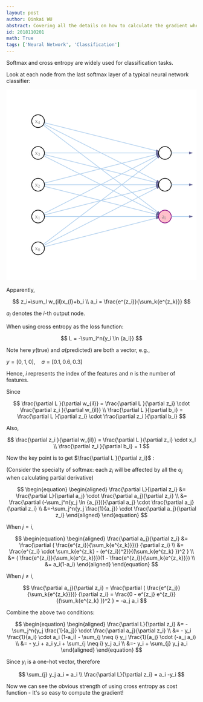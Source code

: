 ```yaml
---
layout: post
author: Qinkai WU
abstract: Covering all the details on how to calculate the gradient when using softmax and cross entropy in a neural network classifier.
id: 2018110201
math: True
tags: ['Neural Network', 'Classification']
---
```


Softmax and cross entropy are widely used for classification tasks.
  
Look at each node from the last softmax layer of a typical neural network classifier:
  
![img1](/img/blog/2018110201/img1.svg)
  
Apparently,
  
$$
z_i=\sum_l w_{il}x_{l}+b_i \\
a_i = \frac{e^{z_i}}{\sum_k{e^{z_k}}}
$$

$a_i$ denotes the $i$-th output node.
  
When using cross entropy as the loss function:

$$
L = -\sum_i^n{y_i \ln {a_i}}
$$

Note here $y$(true) and $a$(predicted) are both a vector, e.g.,

$y = [0,1,0], \quad a = [0.1, 0.6, 0.3]$

Hence, $i$ represents the index of the features and $n$ is the number of features.
  

Since
  
$$
\frac{\partial L }{\partial w_{il}} = \frac{\partial L }{\partial z_i} \cdot \frac{\partial z_i }{\partial w_{il}} \\
\frac{\partial L }{\partial b_i} = \frac{\partial L }{\partial z_i} \cdot \frac{\partial z_i }{\partial b_i}
$$

Also,

$$
\frac{\partial z_i }{\partial w_{il}} = \frac{\partial L }{\partial z_i} \cdot x_l  \\
\frac{\partial z_i }{\partial b_i} = 1 
$$

Now the key point is to get $\frac{\partial L }{\partial z_i}$ :
  
(Consider the specialty of softmax: each $z_i$ will be affected by all the $a_j$ when  calculating partial derivative)
  
$$
\begin{equation}
\begin{aligned}
\frac{\partial L}{\partial z_i} &= \frac{\partial L}{\partial a_j} \cdot  \frac{\partial a_j}{\partial z_i} \\
&= \frac{\partial (-\sum_j^n{y_j \ln {a_j}})}{\partial a_j} \cdot  \frac{\partial a_j}{\partial z_i} \\
&=-\sum_j^n{y_j \frac{1}{a_j}} \cdot  \frac{\partial a_j}{\partial z_i}
\end{aligned}
\end{equation}
$$

When $j=i$,
  
$$
\begin{equation}
\begin{aligned}
\frac{\partial a_j}{\partial z_i} &= \frac{\partial ( \frac{e^{z_i}}{\sum_k{e^{z_k}}})} {\partial z_i} \\ &= \frac{e^{z_i} \cdot \sum_k{e^{z_k} - (e^{z_i})^2}}{(\sum_k{e^{z_k} })^2 } \\ &= ( \frac{e^{z_i}}{\sum_k{e^{z_k}}})(1 - \frac{e^{z_i}}{\sum_k{e^{z_k}}}) \\ &= a_i(1-a_i)
\end{aligned}
\end{equation}
$$

  
When $j \neq i$,
  
$$
\frac{\partial a_j}{\partial z_i} = \frac{\partial ( \frac{e^{z_j}}{\sum_k{e^{z_k}}})}
{\partial z_i} = \frac{0 - e^{z_j} e^{z_i}} {(\sum_k{e^{z_k} })^2 } = -a_j a_i
$$


Combine the above two conditions:
  
$$
\begin{equation}
\begin{aligned}
\frac{\partial L}{\partial z_i} &= -\sum_j^n{y_j \frac{1}{a_j}} \cdot  \frac{\partial a_j}{\partial z_i} \\ &= - y_i \frac{1}{a_i} \cdot a_i (1-a_i) - \sum_{j \neq i} y_j \frac{1}{a_j} \cdot (-a_j a_i) \\ &= - y_i + a_i y_i + \sum_{j \neq i} y_j a_i \\ &=- y_i + \sum_{j} y_j a_i 
\end{aligned}
\end{equation}
$$

Since $y_i$ is a one-hot vector, therefore 
  
$$
\sum_{j} y_j a_i = a_i \\
\frac{\partial L}{\partial z_i} = a_i -y_i
$$

Now we can see the obvious strength of using cross entropy as cost function - It's so easy to compute the gradient!
